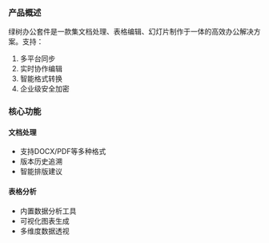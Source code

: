 ### 产品概述

绿树办公套件是一款集文档处理、表格编辑、幻灯片制作于一体的高效办公解决方案。支持：

1. 多平台同步
2. 实时协作编辑
3. 智能格式转换
4. 企业级安全加密

### 核心功能

#### 文档处理
- 支持DOCX/PDF等多种格式
- 版本历史追溯
- 智能排版建议

#### 表格分析
- 内置数据分析工具
- 可视化图表生成
- 多维度数据透视
